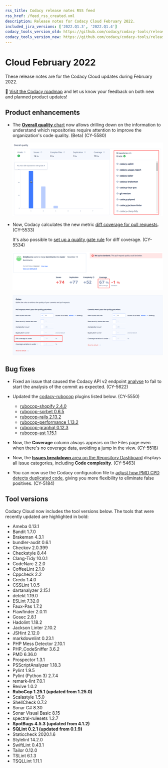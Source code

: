 ```yaml
---
rss_title: Codacy release notes RSS feed
rss_href: /feed_rss_created.xml
description: Release notes for Codacy Cloud February 2022.
included_jira_versions: ['2022.Q1.3', '2022.Q1.4']
codacy_tools_version_old: https://github.com/codacy/codacy-tools/releases/tag/4.4.2
codacy_tools_version_new: https://github.com/codacy/codacy-tools/releases/tag/5.2.6
---
```


# Cloud February 2022

These release notes are for the Codacy Cloud updates during February 2022.

📢 [Visit the Codacy roadmap](https://roadmap.codacy.com) and <span class="skip-vale">let us know</span> your feedback on both new and planned product updates!

## Product enhancements

-   The [**Overall quality** chart](../../organizations/organization-overview.md#overall-quality-chart) now allows drilling down on the information to understand which repositories require attention to improve the organization's code quality. (Beta) (CY-5580)

    ![Drilling down on the Overall quality chart](../images/cy-5580.png)

-   Now, Codacy calculates the new metric [diff coverage for pull requests](../../repositories/pull-requests.md#quality-overview). (CY-5533)

    It's also possible to [set up a quality gate rule](../../repositories-configure/adjusting-quality-settings.md#gates) for diff coverage. (CY-5534)

    ![Diff coverage for a pull request](../images/cy-5533.png)

    ![Quality gate rule for diff coverage](../images/cy-5534.png)

## Bug fixes

-   Fixed an issue that caused the Codacy API v2 endpoint [analyse](https://api.codacy.com/api-docs#analyse) to fail to start the analysis of the commit as expected. (CY-5622)
-   Updated the [<span class="skip-vale">codacy-rubocop</span>](https://github.com/codacy/codacy-rubocop) plugins listed below. (CY-5550)

    -   [<span class="skip-vale">rubocop-shopify 2.4.0</span>](https://rubygems.org/gems/rubocop-shopify/versions/2.4.0)
    -   [<span class="skip-vale">rubocop-sorbet 0.6.5</span>](https://rubygems.org/gems/rubocop-sorbet/versions/0.6.5)
    -   [<span class="skip-vale">rubocop-rails 2.13.2</span>](https://rubygems.org/gems/rubocop-rails/versions/2.13.2)
    -   [<span class="skip-vale">rubocop-performance 1.13.2</span>](https://rubygems.org/gems/rubocop-performance/versions/1.13.2)
    -   [<span class="skip-vale">rubocop-graphql 0.12.3</span>](https://rubygems.org/gems/rubocop-graphql/versions/0.12.3)
    -   [<span class="skip-vale">rubocop-ast 1.15.1</span>](https://rubygems.org/gems/rubocop-ast/versions/1.15.1)

-   Now, the **Coverage** column always appears on the Files page even when there's no coverage data, avoiding a jump in the view. (CY-5518)
-   Now, the [**Issues breakdown** area on the Repository Dashboard](../../repositories/repository-dashboard.md#issues-breakdown) displays all issue categories, including **Code complexity**. (CY-5463)
-   You can now use the Codacy configuration file to [adjust how PMD CPD detects duplicated code](../../repositories-configure/codacy-configuration-file.md#pmd-cpd-duplication), giving you more flexibility to eliminate false positives. (CY-5184)

## Tool versions

Codacy Cloud now includes the tool versions below. The tools that were recently updated are highlighted in bold:

-   Ameba 0.13.1
-   Bandit 1.7.0
-   Brakeman 4.3.1
-   bundler-audit 0.6.1
-   Checkov 2.0.399
-   Checkstyle 8.44
-   Clang-Tidy 10.0.1
-   CodeNarc 2.2.0
-   CoffeeLint 2.1.0
-   Cppcheck 2.2
-   Credo 1.4.0
-   CSSLint 1.0.5
-   dartanalyzer 2.15.1
-   detekt 1.19.0
-   ESLint 7.32.0
-   Faux-Pas 1.7.2
-   Flawfinder 2.0.11
-   Gosec 2.8.1
-   Hadolint 1.18.2
-   Jackson Linter 2.10.2
-   JSHint 2.12.0
-   markdownlint 0.23.1
-   PHP Mess Detector 2.10.1
-   PHP_CodeSniffer 3.6.2
-   PMD 6.36.0
-   Prospector 1.3.1
-   PSScriptAnalyzer 1.18.3
-   Pylint 1.9.5
-   Pylint (Python 3) 2.7.4
-   remark-lint 7.0.1
-   Revive 1.0.2
-   **RuboCop 1.25.1 (updated from 1.25.0)**
-   Scalastyle 1.5.0
-   ShellCheck 0.7.2
-   Sonar C# 8.30
-   Sonar Visual Basic 8.15
-   spectral-rulesets 1.2.7
-   **SpotBugs 4.5.3 (updated from 4.1.2)**
-   **SQLint 0.2.1 (updated from 0.1.9)**
-   Staticcheck 2020.1.6
-   Stylelint 14.2.0
-   SwiftLint 0.43.1
-   Tailor 0.12.0
-   TSLint 6.1.3
-   TSQLLint 1.11.1
